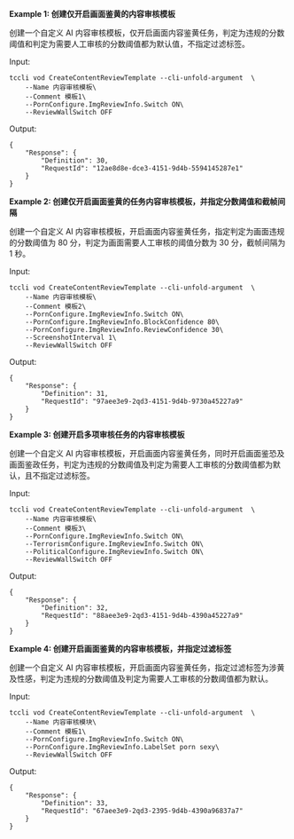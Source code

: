**Example 1: 创建仅开启画面鉴黄的内容审核模板**

创建一个自定义 AI 内容审核模板，仅开启画面内容鉴黄任务，判定为违规的分数阈值和判定为需要人工审核的分数阈值都为默认值，不指定过滤标签。

Input: 

```
tccli vod CreateContentReviewTemplate --cli-unfold-argument  \
    --Name 内容审核模板\
    --Comment 模板1\
    --PornConfigure.ImgReviewInfo.Switch ON\
    --ReviewWallSwitch OFF
```

Output: 
```
{
    "Response": {
        "Definition": 30,
        "RequestId": "12ae8d8e-dce3-4151-9d4b-5594145287e1"
    }
}
```

**Example 2: 创建仅开启画面鉴黄的任务内容审核模板，并指定分数阈值和截帧间隔**

创建一个自定义 AI 内容审核模板，开启画面内容鉴黄任务，指定判定为画面违规的分数阈值为 80 分，判定为画面需要人工审核的阈值分数为 30 分，截帧间隔为 1 秒。

Input: 

```
tccli vod CreateContentReviewTemplate --cli-unfold-argument  \
    --Name 内容审核模板\
    --Comment 模板2\
    --PornConfigure.ImgReviewInfo.Switch ON\
    --PornConfigure.ImgReviewInfo.BlockConfidence 80\
    --PornConfigure.ImgReviewInfo.ReviewConfidence 30\
    --ScreenshotInterval 1\
    --ReviewWallSwitch OFF
```

Output: 
```
{
    "Response": {
        "Definition": 31,
        "RequestId": "97aee3e9-2qd3-4151-9d4b-9730a45227a9"
    }
}
```

**Example 3: 创建开启多项审核任务的内容审核模板**

创建一个自定义 AI 内容审核模板，开启画面内容鉴黄任务，同时开启画面鉴恐及画面鉴政任务，判定为违规的分数阈值及判定为需要人工审核的分数阈值都为默认，且不指定过滤标签。

Input: 

```
tccli vod CreateContentReviewTemplate --cli-unfold-argument  \
    --Name 内容审核模板\
    --Comment 模板3\
    --PornConfigure.ImgReviewInfo.Switch ON\
    --TerrorismConfigure.ImgReviewInfo.Switch ON\
    --PoliticalConfigure.ImgReviewInfo.Switch ON\
    --ReviewWallSwitch OFF
```

Output: 
```
{
    "Response": {
        "Definition": 32,
        "RequestId": "88aee3e9-2qd3-4151-9d4b-4390a45227a9"
    }
}
```

**Example 4: 创建开启画面鉴黄的内容审核模板，并指定过滤标签**

创建一个自定义 AI 内容审核模板，开启画面内容鉴黄任务，指定过滤标签为涉黄及性感，判定为违规的分数阈值及判定为需要人工审核的分数阈值都为默认。

Input: 

```
tccli vod CreateContentReviewTemplate --cli-unfold-argument  \
    --Name 内容审核模块\
    --Comment 模板1\
    --PornConfigure.ImgReviewInfo.Switch ON\
    --PornConfigure.ImgReviewInfo.LabelSet porn sexy\
    --ReviewWallSwitch OFF
```

Output: 
```
{
    "Response": {
        "Definition": 33,
        "RequestId": "67aee3e9-2qd3-2395-9d4b-4390a96837a7"
    }
}
```

